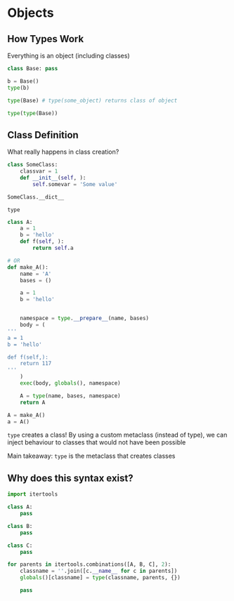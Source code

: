 # Objects

## How Types Work
Everything is an object (including classes)
```python
class Base: pass

b = Base()
type(b)

type(Base) # type(some_object) returns class of object

type(type(Base))

```

## Class Definition
What really happens in class creation?
```python 
class SomeClass:
	classvar = 1
	def __init__(self, ):
		self.somevar = 'Some value'

SomeClass.__dict__

```

`type`
```python
class A: 
	a = 1
	b = 'hello'
	def f(self, ):
		return self.a

# OR
def make_A():
    name = 'A'
    bases = ()

    a = 1
    b = 'hello'


    namespace = type.__prepare__(name, bases)
    body = (
'''
a = 1
b = 'hello'

def f(self,):
    return 117
'''
    )
    exec(body, globals(), namespace)

    A = type(name, bases, namespace)
    return A

A = make_A()
a = A()
```

`type` creates a class! By using a custom metaclass (instead of type), we can inject behaviour to classes that would not have been possible

Main takeaway:
`type` is the metaclass that creates classes

## Why does this syntax exist?
```python
import itertools

class A:
	pass

class B:
	pass

class C:
	pass

for parents in itertools.combinations([A, B, C], 2):
	classname = ''.join([c.__name__ for c in parents])
	globals()[classname] = type(classname, parents, {})

	pass
```
